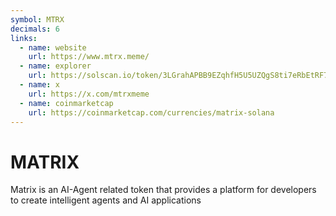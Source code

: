 ```yaml
---
symbol: MTRX
decimals: 6
links:
  - name: website
    url: https://www.mtrx.meme/
  - name: explorer
    url: https://solscan.io/token/3LGrahAPBB9EZqhfH5U5UZQgS8ti7eRbEtRF7mkopump
  - name: x
    url: https://x.com/mtrxmeme
  - name: coinmarketcap
    url: https://coinmarketcap.com/currencies/matrix-solana
---
```


# MATRIX

Matrix is an AI-Agent related token that provides a platform for developers to create intelligent agents and AI applications

